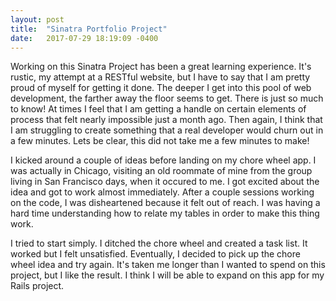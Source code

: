 ```yaml
---
layout: post
title:  "Sinatra Portfolio Project"
date:   2017-07-29 18:19:09 -0400
---
```



Working on this Sinatra Project has been a great learning experience.  It's rustic, my attempt at a RESTful website, but I have to say that I am pretty proud of myself for getting it done.  The deeper I get into this pool of web development, the farther away the floor seems to get.  There is just so much to know!  At times I feel that I am getting a handle on certain elements of process that felt nearly impossible just a month ago.  Then again, I think that I am struggling to create something that a real developer would churn out in a few minutes.  Lets be clear, this did not take me a few minutes to make!  

I kicked around a couple of ideas before landing on my chore wheel app.  I was actually in Chicago, visiting an old roommate of mine from the group living in San Francisco days, when it occured to me.  I got excited about the idea and got to work almost immediately.  After a couple sessions working on the code, I was disheartened because it felt out of reach.  I was having a hard time understanding how to relate my tables in order to make this thing work.  

I tried to start simply.  I ditched the chore wheel and created a task list.  It worked but I felt unsatisfied.  Eventually, I decided to pick up the chore wheel idea and try again.  It's taken me longer than I wanted to spend on this project, but I like the result.  I think I will be able to expand on this app for my Rails project.  
